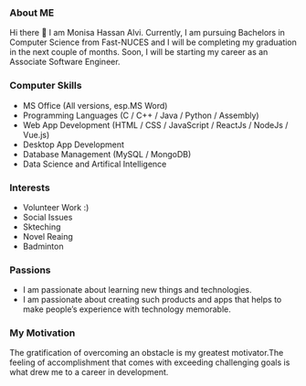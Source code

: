 ### About ME
Hi there 👋 I am Monisa Hassan Alvi.
Currently, I am pursuing Bachelors in Computer Science from Fast-NUCES and I will be completing my graduation in the next couple of months. 
Soon, I will be starting my career as an Associate Software Engineer.

### Computer Skills
- MS Office (All versions, esp.MS Word)
- Programming Languages (C / C++ / Java / Python / Assembly)
- Web App Development (HTML / CSS / JavaScript / ReactJs / NodeJs / Vue.js)
- Desktop App Development
- Database Management (MySQL / MongoDB)
- Data Science and Artifical Intelligence

### Interests
- Volunteer Work :)
- Social Issues
- Skteching
- Novel Reaing
- Badminton

### Passions
- I am passionate about learning new things and technologies. 
- I am passionate about creating such products and apps that helps to make people’s experience with technology memorable.

### My Motivation
The gratification of overcoming an obstacle is my greatest motivator.The feeling of accomplishment that comes with exceeding challenging goals is what drew me to a career in development.
<!--
**MonisaHassanAlvi/MonisaHassanAlvi** is a ✨ _special_ ✨ repository because its `README.md` (this file) appears on your GitHub profile.

Here are some ideas to get you started:

- 🔭 I’m currently working on ...
- 🌱 I’m currently learning ...
- 👯 I’m looking to collaborate on ...
- 🤔 I’m looking for help with ...
- 💬 Ask me about ...
- 📫 How to reach me: ...
- 😄 Pronouns: ...
- ⚡ Fun fact: ...
-->
